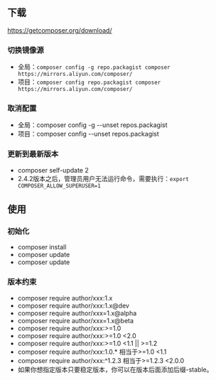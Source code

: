 ## 下载
<https://getcomposer.org/download/>

### 切换镜像源
- 全局：`composer config -g repo.packagist composer https://mirrors.aliyun.com/composer/`
- 项目：`composer config repo.packagist composer https://mirrors.aliyun.com/composer/`

### 取消配置
- 全局：composer config -g --unset repos.packagist
- 项目：composer config --unset repos.packagist

### 更新到最新版本
- composer self-update 2
- 2.4.2版本之后，管理员用户无法运行命令，需要执行：`export COMPOSER_ALLOW_SUPERUSER=1`
## 使用
### 初始化
- composer install
- composer update
- composer update

### 版本约束
- composer require author/xxx:1.x
- composer require author/xxx:1.x@dev
- composer require author/xxx=1.x@alpha
- composer require author/xxx=1.x@beta
- composer require author/xxx:>=1.0
- composer require author/xxx:>=1.0 <2.0
- composer require author/xxx:>=1.0 <1.1 || >=1.2
- composer require author/xxx:1.0.* 相当于>=1.0 <1.1
- composer require author/xxx:^1.2.3 相当于>=1.2.3 <2.0.0
- 如果你想指定版本只要稳定版本，你可以在版本后面添加后缀-stable。

